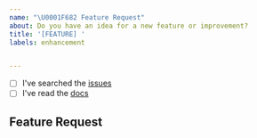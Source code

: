 ```yaml
---
name: "\U0001F682 Feature Request"
about: Do you have an idea for a new feature or improvement?
title: '[FEATURE] '
labels: enhancement


---
```


<!--
    Thanks for wanting to make Atlas tools better.

    Have you...
-->

- [ ] I've searched the [issues](https://github.com/atlas-bi/atlas-bi-library-etl/issues)
- [ ] I've read the [docs](https://www.atlas.bi/docs/bi_library/etl/)

## Feature Request

<!-- Thanks! 🤠 -->
